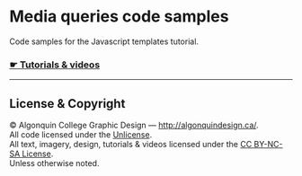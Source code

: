 # Media queries code samples

Code samples for the Javascript templates tutorial.

### [☛ Tutorials & videos](http://learn-the-web.algonquindesign.ca/topics/javascript-templates/)

---

## License & Copyright

© Algonquin College Graphic Design — <http://algonquindesign.ca/>.<br>
All code licensed under the [Unlicense](UNLICENSE).<br>
All text, imagery, design, tutorials & videos licensed under the [CC BY-NC-SA License](http://creativecommons.org/licenses/by-nc-sa/4.0/).<br>
Unless otherwise noted.
